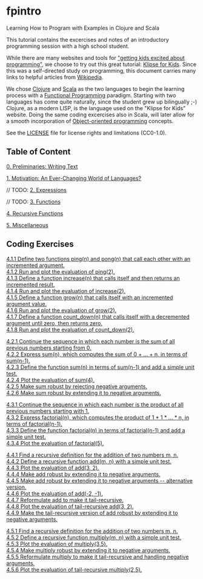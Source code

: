 # fpintro
Learning How to Program with Examples in Clojure and Scala

This tutorial contains the excercises and notes of an introductory programming session with a high school student.

While there are many websites and tools for ["getting kids excited about programming"](https://www.makeuseof.com/tag/10-tools-to-get-kids-excited-about-programming), we choose to try out this great tutorial: [Klipse for Kids](http://kids.klipse.tech).  Since this was a self-directed study on programming, this document carries many links to helpful articles from [Wikipedia](https://www.wikipedia.org/).

We chose [Clojure](https://clojure.org) and [Scala](https://www.scala-lang.org) as the two languages to begin the learning process with a [Functional Programming](https://en.wikipedia.org/wiki/Functional_programming) paradigm.  Starting with two languages has come quite naturally, since the student grew up bilingually ;-)  Clojure, as a modern LISP, is the language used on the "Klipse for Kids" website.  Doing the same coding excercises also in Scala, will later allow for a smooth incorporation of [Object-oriented programming](https://en.wikipedia.org/wiki/Object-oriented_programming) concepts.

See the [LICENSE](License.txt) file for license rights and limitations (CC0-1.0).

## Table of Content

[0. Preliminaries: Writing Text](ch0_preliminaries.md)

[1. Motivation: An Ever-Changing World of Languages?](ch1_motivation.md)

// TODO: [2. Expressions](ch2_expressions.md)

// TODO: [3. Functions](ch3_functions.md)

[4. Recursive Functions](ch4_0_recursive_functions.md)

[5. Miscellaneous](ch5_miscellaneous.md)

## Coding Exercises

[4.1.1 Define two functions ping(n) and pong(n) that call each other with an incremented argument.](ch4_1_recursive_calls.md#411-define-two-functions-pingn-and-pongn-that-call-each-other-with-an-incremented-argument)\
[4.1.2 Run and plot the evaluation of ping(2).](ch4_1_recursive_calls.md#412-run-and-plot-the-evaluation-of-ping2)\
[4.1.3 Define a function increase(n) that calls itself and then returns an incremented result.](ch4_1_recursive_calls.md#413-define-a-function-increasen-that-calls-itself-and-then-returns-an-incremented-result)\
[4.1.4 Run and plot the evaluation of increase(2).](ch4_1_recursive_calls.md#414-run-and-plot-the-evaluation-of-increase2)\
[4.1.5 Define a function grow(n) that calls itself with an incremented argument value.](ch4_1_recursive_calls.md#415-define-a-function-grown-that-calls-itself-with-an-incremented-argument-value)\
[4.1.6 Run and plot the evaluation of grow(2).](ch4_1_recursive_calls.md#416-run-and-plot-the-evaluation-of-grow2)\
[4.1.7 Define a function count_down(n) that calls itself with a decremented argument until zero, then returns zero.](ch4_1_recursive_calls.md#417-define-a-function-count_downn-that-calls-itself-with-a-decremented-argument-until-zero-then-returns-zero)\
[4.1.8 Run and plot the evaluation of count_down(2).](ch4_1_recursive_calls.md#418-run-and-plot-the-evaluation-of-count_down2)


[4.2.1 Continue the sequence in which each number is the sum of all previous numbers starting from 0.](ch4_2_recursive_sum.md#421-continue-the-sequence-in-which-each-number-is-the-sum-of-all-previous-numbers-starting-from-0)\
[4.2.2 Express sum(n), which computes the sum of 0 + ... + n, in terms of sum(n-1).](ch4_2_recursive_sum.md#422-express-sumn-which-computes-the-sum-of-0----n-in-terms-of-sumn-1)\
[4.2.3 Define the function sum(n) in terms of sum(n-1) and add a simple unit test.](ch4_2_recursive_sum.md#423-define-the-function-sumn-in-terms-of-sumn-1-and-add-a-simple-unit-test)\
[4.2.4 Plot the evaluation of sum(4).](ch4_2_recursive_sum.md#424-plot-the-evaluation-of-sum4)\
[4.2.5 Make sum robust by rejecting negative arguments.](ch4_2_recursive_sum.md#425-make-sum-robust-by-rejecting-negative-arguments)\
[4.2.6 Make sum robust by extending it to negative arguments.](ch4_2_recursive_sum.md#426-make-sum-robust-by-extending-it-to-negative-arguments)

[4.3.1 Continue the sequence in which each number is the product of all previous numbers starting with 1.](ch4_3_recursive_factorial.md#431-continue-the-sequence-in-which-each-number-is-the-product-of-all-previous-numbers-starting-with-1)\
[4.3.2 Express factorial(n), which computes the product of 1 * 1 * ... * n, in terms of factorial(n-1).](ch4_3_recursive_factorial.md#432-express-factorialn-which-computes-the-product-of-1--1----n-in-terms-of-factorialn-1)\
[4.3.3 Define the function factorial(n) in terms of factorial(n-1) and add a simple unit test.](ch4_3_recursive_factorial.md#433-define-the-function-factorialn-in-terms-of-factorialn-1-and-add-a-simple-unit-test)\
[4.3.4 Plot the evaluation of factorial(5).](ch4_3_recursive_factorial.md#434-plot-the-evaluation-of-factorial5)

[4.4.1 Find a recursive definition for the addition of two numbers m, n.](https://github.com/netropy/fpintro/blob/master/ch4_4_recursive_add.md#441-find-a-recursive-definition-for-the-addition-of-two-numbers-m-n)\
[4.4.2 Define a recursive function add(m, n) with a simple unit test.](ch4_4_recursive_add.md#442-define-a-recursive-function-addm-n-with-a-simple-unit-test)\
[4.4.3 Plot the evaluation of add(3, 2).](ch4_4_recursive_add.md#443-plot-the-evaluation-of-add3-2)\
[4.4.4 Make add robust by extending it to negative arguments.](ch4_4_recursive_add.md#444-make-add-robust-by-extending-it-to-negative-arguments)\
[4.4.5 Make add robust by extending it to negative arguments -- alternative version.](ch4_4_recursive_add.md#445-make-add-robust-by-extending-it-to-negative-arguments----alternative-version)\
[4.4.6 Plot the evaluation of add(-2, -1).](ch4_4_recursive_add.md#446-plot-the-evaluation-of-add-2--1)\
[4.4.7 Reformulate add to make it tail-recursive.](ch4_4_recursive_add.md#447-reformulate-add-to-make-it-tail-recursive)\
[4.4.8 Plot the evaluation of tail-recursive add(3, 2).](ch4_4_recursive_add.md#448-plot-the-evaluation-of-tail-recursive-add3-2)\
[4.4.9 Make the tail-recursive version of add robust by extending it to negative arguments.](ch4_4_recursive_add.md#449-make-the-tail-recursive-version-of-add-robust-by-extending-it-to-negative-arguments)


[4.5.1 Find a recursive definition for the addition of two numbers m, n.](ch4_5_recursive_multiply.md#451-find-a-recursive-definition-for-the-addition-of-two-numbers-m-n)\
[4.5.2 Define a recursive function multiply(m, n) with a simple unit test.](ch4_5_recursive_multiply.md#452-define-a-recursive-function-multiplym-n-with-a-simple-unit-test)\
[4.5.3 Plot the evaluation of multiply(3,5).](ch4_5_recursive_multiply.md#453-plot-the-evaluation-of-multiply35)\
[4.5.4 Make multiply robust by extending it to negative arguments.](https://github.com/netropy/fpintro/blob/master/ch4_5_recursive_multiply.md#454-make-multiply-robust-by-extending-it-to-negative-arguments)\
[4.5.5 Reformulate multiply to make it tail-recursive and handling negative arguments.](ch4_5_recursive_multiply.md#455-reformulate-multiply-to-make-it-tail-recursive-and-handling-negative-arguments)\
[4.5.6 Plot the evaluation of tail-recursive multiply(2,5).](ch4_5_recursive_multiply.md#456-plot-the-evaluation-of-tail-recursive-multiply25)

